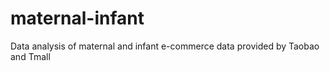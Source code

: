 # maternal-infant
Data analysis of  maternal and infant e-commerce data provided by Taobao and Tmall
